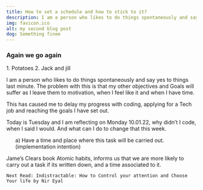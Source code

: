 ```yaml
---
title: How to set a schedule and how to stick to it?
description: I am a person who likes to do things spontaneously and say yes to things last minute. The problem with this is that my other objectives and Goals will suffer as I leave them to motivation, when I feel like it and when I have time. 
img: favicon.ico
alt: my second blog post
dog: Something finee
---
```

<h3>Again we go again</h3>
1. Potatoes
2. Jack and jill


<div>
<p>
I am a person who likes to do things spontaneously and say yes to things last minute. The problem with this is that my other objectives and Goals will suffer as I leave them to motivation, when I feel like it and when I have time. 

This has caused me to delay my progress with coding, applying for a Tech job and reaching the goals I have set out. 

</p>

<p>
    Today is Tuesday and I am reflecting on Monday 10.01.22, why didn’t I code, when I said I would.  And what can I do to change that this week. 
    <ul>
    a)	Have a time and place where this task will be carried out. (implementation intention)
    </ul>
    Jame’s Clears book Atomic habits, informs us that we are more likely to carry out a task if its written down, and a time associated to it. 

    Next Read: Indistractable: How to Control your attention and Choose Your life by Nir Eyal

</div>